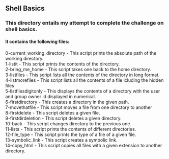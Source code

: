 ## **Shell Basics**

### This directory entails my attempt to complete the challenge on shell basics.  
  
#### It contains the following files:  
0-current_working_directory - This script prints the absolute path of the working directory.  
1-listit - This script prints the contents of the directory.   
2-bring_me_home - This script takes one back to the home directory.   
3-listfiles - This script lists all the contents of the directory in long format.  
4-listmorefiles - This script lists all the contents of a file icluding the hidden files  
5-listfilesdigitonly - This displays the contents of a directory with the user and group owner id displayed in numerical.  
6-firstdirectory - This creates a directory in the given path.  
7-movethatfile - This script moves a file from one directory to another   
8-firstdelete - This script deletes a given file.  
9-firstdirdeletion - This script deletes a given directory.  
10-back - This script changes directory to the previous one.  
11-lists - This script prints the contents of different directories.   
12-file_type - This script prints the type of a file of a given file.  
13-symbolic_link - This script creates a symbolic link.  
14-copy_html - This script copies all files with a given extension to another directory.
